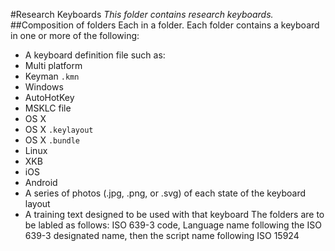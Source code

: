 #Research Keyboards
_This folder contains research keyboards._
##Composition of folders
Each in a folder. Each folder contains a keyboard in one or more of the following:
* A keyboard definition file such as:
 * Multi platform
  * Keyman ```.kmn```
 * Windows
  * AutoHotKey
  * MSKLC file
 * OS X
  * OS X ```.keylayout```
  * OS X ```.bundle```
 * Linux
  * XKB
 * iOS
 * Android
* A series of photos (.jpg, .png, or .svg) of each state of the keyboard layout
* A training text designed to be used with that keyboard
The folders are to be labled as follows: ISO 639-3 code, Language name following the ISO 639-3 designated name, then the script name following ISO 15924
